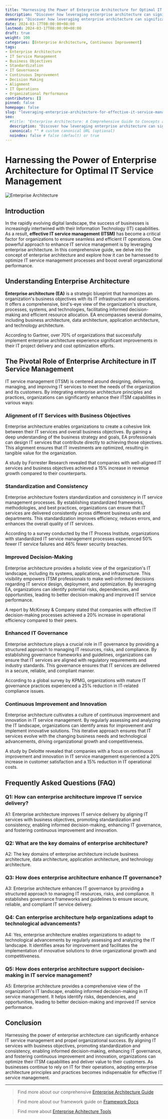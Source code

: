 ```yaml
---
title: "Harnessing the Power of Enterprise Architecture for Optimal IT Service Management"
description: "Discover how leveraging enterprise architecture can significantly enhance IT service management, driving organizational success. Learn how EA aligns IT services with business objectives, promotes standardization, enables informed decision-making, enhances IT governance, and fosters continuous improvement."
summary: "Discover how leveraging enterprise architecture can significantly enhance IT service management, driving organizational success. Learn how EA aligns IT services with business objectives, promotes standardization, enables informed decision-making, enhances IT governance, and fosters continuous improvement."
date: 2024-03-17T08:00:00+08:00
lastmod: 2024-03-17T08:00:00+08:00
draft: true
weight: 100
categories: [Enterprise Architecture, Continuous Improvement]
tags: 
- Enterprise Architecture
- IT Service Management
- Business Objectives
- Standardization
- IT Governance
- Continuous Improvement
- Decision Making
- Alignment
- IT Operations
- Organizational Performance
contributors: []
pinned: false
homepage: false
slug: "leveraging-enterprise-architecture-for-effective-it-service-management"
seo:
  #title: "Enterprise Architecture: A Comprehensive Guide to Concepts and Industry Practices" # custom title (optional)
  description: "Discover how leveraging enterprise architecture can significantly enhance IT service management, driving organizational success. Learn how EA aligns IT services with business objectives, promotes standardization, enables informed decision-making, enhances IT governance, and fosters continuous improvement." # custom description (recommended)
  canonical: "" # custom canonical URL (optional)
  noindex: false # false (default) or true
---
```


# Harnessing the Power of Enterprise Architecture for Optimal IT Service Management

![Enterprise Architecture](https://cdn.sa.net/2024/03/10/Q8jOEkzRyUrc9bK.png)

## Introduction

In the rapidly evolving digital landscape, the success of businesses is increasingly intertwined with their Information Technology (IT) capabilities. As a result, **effective IT service management (ITSM)** has become a critical factor for organizations to ensure seamless and efficient IT operations. One powerful approach to enhance IT service management is by leveraging enterprise architecture. In this comprehensive guide, we delve into the concept of enterprise architecture and explore how it can be harnessed to optimize IT service management processes and boost overall organizational performance.

## Understanding Enterprise Architecture

**Enterprise architecture (EA)** is a strategic blueprint that harmonizes an organization's business objectives with its IT infrastructure and operations. It offers a comprehensive, bird's-eye view of the organization's structure, processes, systems, and technologies, facilitating informed decision-making and efficient resource allocation. EA encompasses several domains, including business architecture, data architecture, application architecture, and technology architecture.

According to Gartner, over 70% of organizations that successfully implement enterprise architecture experience significant improvements in their IT project delivery and cost optimization efforts.

## The Pivotal Role of Enterprise Architecture in IT Service Management

IT service management (ITSM) is centered around designing, delivering, managing, and improving IT services to meet the needs of the organization and its customers. By integrating enterprise architecture principles and practices, organizations can significantly enhance their ITSM capabilities in various ways:

### Alignment of IT Services with Business Objectives

Enterprise architecture enables organizations to create a cohesive link between their IT services and overall business objectives. By gaining a deep understanding of the business strategy and goals, EA professionals can design IT services that contribute directly to achieving those objectives. This alignment ensures that IT investments are optimized, resulting in tangible value for the organization.

A study by Forrester Research revealed that companies with well-aligned IT services and business objectives achieved a 15% increase in revenue growth compared to their counterparts.

### Standardization and Consistency

Enterprise architecture fosters standardization and consistency in IT service management processes. By establishing standardized frameworks, methodologies, and best practices, organizations can ensure that IT services are delivered consistently across different business units and departments. This standardization improves efficiency, reduces errors, and enhances the overall quality of IT services.

According to a survey conducted by the IT Process Institute, organizations with standardized IT service management processes experienced 50% fewer IT service failures and 46% fewer security breaches.

### Improved Decision-Making

Enterprise architecture provides a holistic view of the organization's IT landscape, including its systems, applications, and infrastructure. This visibility empowers ITSM professionals to make well-informed decisions regarding IT service design, deployment, and optimization. By leveraging EA, organizations can identify potential risks, dependencies, and opportunities, leading to better decision-making and improved IT service performance.

A report by McKinsey & Company stated that companies with effective IT decision-making processes achieved a 20% increase in operational efficiency compared to their peers.

### Enhanced IT Governance

Enterprise architecture plays a crucial role in IT governance by providing a structured approach to managing IT resources, risks, and compliance. By establishing governance frameworks and guidelines, organizations can ensure that IT services are aligned with regulatory requirements and industry standards. This governance ensures that IT services are delivered in a secure, reliable, and compliant manner.

According to a global survey by KPMG, organizations with mature IT governance practices experienced a 25% reduction in IT-related compliance issues.

### Continuous Improvement and Innovation

Enterprise architecture cultivates a culture of continuous improvement and innovation in IT service management. By regularly assessing and analyzing the IT landscape, organizations can identify areas for improvement and implement innovative solutions. This iterative approach ensures that IT services evolve with the changing business needs and technological advancements, driving organizational growth and competitiveness.

A study by Deloitte revealed that companies with a focus on continuous improvement and innovation in IT service management experienced a 20% increase in customer satisfaction and a 15% reduction in IT operational costs.

## Frequently Asked Questions (FAQ)

### Q1: How can enterprise architecture improve IT service delivery?

A1: Enterprise architecture improves IT service delivery by aligning IT services with business objectives, promoting standardization and consistency, enabling informed decision-making, enhancing IT governance, and fostering continuous improvement and innovation.

### Q2: What are the key domains of enterprise architecture?

A2: The key domains of enterprise architecture include business architecture, data architecture, application architecture, and technology architecture.

### Q3: How does enterprise architecture enhance IT governance?

A3: Enterprise architecture enhances IT governance by providing a structured approach to managing IT resources, risks, and compliance. It establishes governance frameworks and guidelines to ensure secure, reliable, and compliant IT service delivery.

### Q4: Can enterprise architecture help organizations adapt to technological advancements?

A4: Yes, enterprise architecture enables organizations to adapt to technological advancements by regularly assessing and analyzing the IT landscape. It identifies areas for improvement and facilitates the implementation of innovative solutions to drive organizational growth and competitiveness.

### Q5: How does enterprise architecture support decision-making in IT service management?

A5: Enterprise architecture provides a comprehensive view of the organization's IT landscape, enabling informed decision-making in IT service management. It helps identify risks, dependencies, and opportunities, leading to better decision-making and improved IT service performance.

## Conclusion

Harnessing the power of enterprise architecture can significantly enhance IT service management and propel organizational success. By aligning IT services with business objectives, promoting standardization and consistency, enabling informed decision-making, enhancing IT governance, and fostering continuous improvement and innovation, organizations can optimize their ITSM capabilities and deliver value to their customers. As businesses continue to rely on IT for their operations, adopting enterprise architecture principles and practices becomes indispensable for effective IT service management.

---

> Find more about our conprehensive [Enterprise Architecture Guide](/docs/ultimate-guides/chapter-1.1-introduction-of-enterprise-architecture/)

> Find more about our framework guide on [Framework Docs](/docs/frameworks/)

> Find more about [Enterprise Achitecture Tools](/docs/software-tools/)